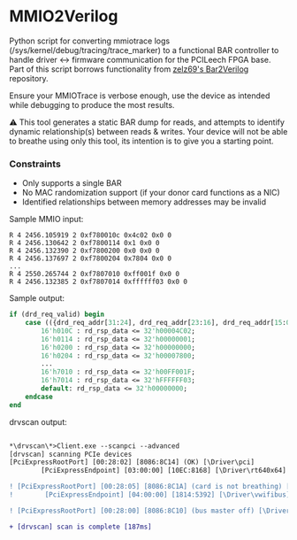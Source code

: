 # MMIO2Verilog
Python script for converting mmiotrace logs (/sys/kernel/debug/tracing/trace_marker) to a functional BAR controller to handle driver <-> firmware communication for the PCILeech FPGA base. Part of this script borrows functionality from [zelz69's Bar2Verilog](https://github.com/zelz69/Bar2Verilog) repository.

Ensure your MMIOTrace is verbose enough, use the device as intended while debugging to produce the most results.

⚠️ This tool generates a static BAR dump for reads, and attempts to identify dynamic relationship(s) between reads & writes. Your device will not be able to breathe using only this tool, its intention is to give you a starting point.

### Constraints
- Only supports a single BAR
- No MAC randomization support (if your donor card functions as a NIC)
- Identified relationships between memory addresses may be invalid

Sample MMIO input:
```
R 4 2456.105919 2 0xf780010c 0x4c02 0x0 0
R 4 2456.130642 2 0xf7800114 0x1 0x0 0
R 4 2456.132390 2 0xf7800200 0x0 0x0 0
R 4 2456.137697 2 0xf7800204 0x7804 0x0 0
...
R 4 2550.265744 2 0xf7807010 0xff001f 0x0 0
R 4 2456.132385 2 0xf7807014 0xffffff03 0x0 0
```

Sample output:
```sv
if (drd_req_valid) begin
    case (({drd_req_addr[31:24], drd_req_addr[23:16], drd_req_addr[15:08], drd_req_addr[07:00]} - (base_address_register & 32'hFFFFFFF0)) & 32'h00FF)
        16'h010C : rd_rsp_data <= 32'h00004C02;
        16'h0114 : rd_rsp_data <= 32'h00000001;
        16'h0200 : rd_rsp_data <= 32'h00000000;
        16'h0204 : rd_rsp_data <= 32'h00007800;
        ...
        16'h7010 : rd_rsp_data <= 32'h00FF001F;
        16'h7014 : rd_rsp_data <= 32'hFFFFFF03;
        default: rd_rsp_data <= 32'h00000000;
    endcase
end
```

drvscan output:
```diff

*\drvscan\*>Client.exe --scanpci --advanced
[drvscan] scanning PCIe devices
[PciExpressRootPort] [00:28:02] [8086:8C14] (OK) [\Driver\pci]
        [PciExpressEndpoint] [03:00:00] [10EC:8168] [\Driver\rt640x64]

! [PciExpressRootPort] [00:28:05] [8086:8C1A] (card is not breathing) [\Driver\pci]
!        [PciExpressEndpoint] [04:00:00] [1814:5392] [\Driver\vwifibus]

! [PciExpressRootPort] [00:28:00] [8086:8C10] (bus master off) [\Driver\pci]

+ [drvscan] scan is complete [187ms]
```

